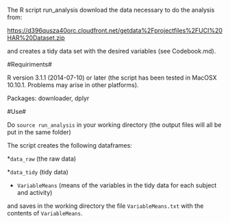 The R script run_analysis download the data necessary to do the analysis from:

https://d396qusza40orc.cloudfront.net/getdata%2Fprojectfiles%2FUCI%20HAR%20Dataset.zip

and creates a tidy data set with the desired variables (see Codebook.md).


#Requiriments#

R version 3.1.1 (2014-07-10) or later (the script has been tested in MacOSX 10.10.1. 
Problems may arise in other platforms).

Packages: downloader, dplyr

#Use#

Do `source run_analysis` in your working directory (the output files will all be put in the same
folder)

The script creates the following dataframes:


*`data_raw` (the raw data)

*`data_tidy` (tidy data) 

* `VariableMeans` (means of the variables in the tidy data for each subject and activity)


and saves in the working directory the file `VariableMeans.txt` with the contents of 
`VariableMeans`.
